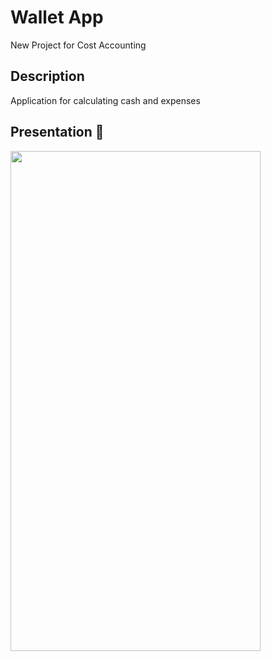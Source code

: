 # Wallet App

New Project for Cost Accounting

## Description

Application for calculating cash and expenses


## Presentation 👀
<img src="./assets/Wallet.gif" width="400" height="800"/>
